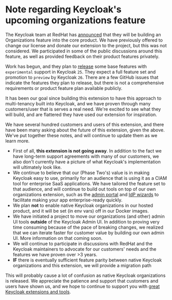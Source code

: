 
# Note regarding Keycloak's upcoming organizations feature

The Keycloak team at RedHat has [announced](https://github.com/keycloak/keycloak/discussions/23948) that they will be building an Organizations feature into the core product. We have previously offered to change our license and donate our extension to the project, but this was not considered. We participated in some of the public discussions around this feature, as well as provided feedback on their product features privately.

Work has begun, and they plan to [release](https://github.com/keycloak/keycloak/issues/28609) some base features with `experimental` support in Keycloak `25`. They expect a full feature set and promotion to `preview` by Keycloak `26`. There are a few GitHub issues that indicate the features they plan to release, but there is not a comprehensive requirements or product feature plan available publicly.

It has been our goal since building this extension to have this approach to multi-tenancy built into Keycloak, and we have proven through many customers/user that is serves a real need. We're excited to see what they will build, and are flattered they have used our extension for inspiration.

We have several hundred customers and users of this extension, and there have been many asking about the future of this extension, given the above. We've put together these notes, and will continue to update them as we learn more.

- First of all, **this extension is not going away**. In addition to the fact we have long-term support agreements with many of our customers, we also don't currently have a picture of what Keycloak's implementation will ultimately look like.
- We continue to believe that our (Phase Two's) value is in making Keycloak easy to use, primarily for an audience that is using it as a CIAM tool for enterprise SaaS applications. We have tailored the feature set to that audience, and will continue to build out tools on top of our own organizations extension, such as the [admin portal](https://github.com/p2-inc/phasetwo-admin-portal) and [IdP wizards](https://github.com/p2-inc/idp-wizard) to facilitate making your app enterprise-ready quickly.
- We plan **not** to enable native Keycloak organizations in our hosted product, and it will be set (in env vars) off in our Docker images.
- We have initiated a project to move our organizations (and other) admin UI tools **outside** of the Keycloak Admin UI. In addition to proving very time consuming because of the pace of breaking changes, we realized that we can iterate faster for customer value by building our own admin UI. More information on that coming soon.
- We will continue to participate in discussions with RedHat and the Keycloak maintainers to advocate for our customers' needs and the features we have proven over >3 years.
- **IF** there is eventually sufficient feature parity between native Keycloak organizations and this extension, we will provide a migration path

This will probably cause a lot of confusion as native Keycloak organizations is released. We appreciate the patience and support that customers and users have shown us, and we hope to continue to support you with [great Keycloak extensions and tools](https://github.com/p2-inc).
